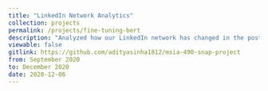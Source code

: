 ```yaml
---
title: "LinkedIn Network Analytics"
collection: projects 
permalink: /projects/fine-tuning-bert
description: "Analyzed how our LinkedIn network has changed in the post-COVID era as compared to the pre-COVID era."
viewable: false
gitlink: https://github.com/adityasinha1812/msia-490-snap-project
from: September 2020
to: December 2020
date: 2020-12-06
---
```

